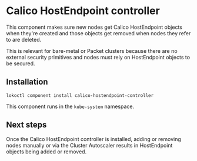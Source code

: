 # Calico HostEndpoint controller

This component makes sure new nodes get Calico HostEndpoint objects when
they're created and those objects get removed when nodes they refer to are
deleted.

This is relevant for bare-metal or Packet clusters because there are no
external security primitives and nodes must rely on HostEndpoint objects to be
secured.

## Installation

```
lokoctl component install calico-hostendpoint-controller
```

This component runs in the `kube-system` namespace.

## Next steps

Once the Calico HostEndpoint controller is installed, adding or removing nodes
manually or via the Cluster Autoscaler results in HostEndpoint objects being
added or removed.
